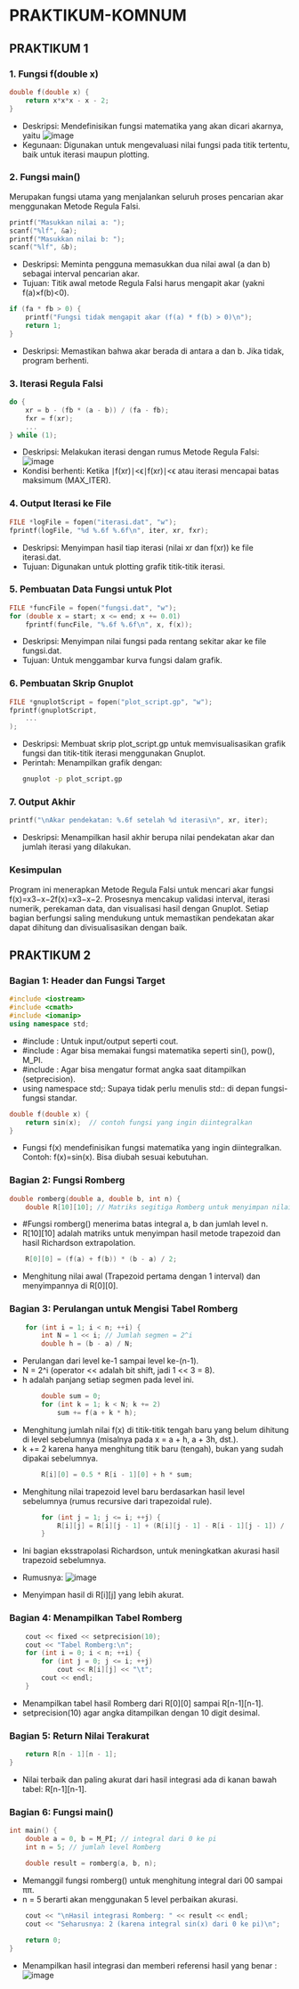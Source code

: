 # PRAKTIKUM-KOMNUM

## PRAKTIKUM 1

### 1. Fungsi f(double x)
```c
double f(double x) {
    return x*x*x - x - 2;
}
```

- Deskripsi: Mendefinisikan fungsi matematika yang akan dicari akarnya, yaitu
  ![image](https://github.com/user-attachments/assets/9f60a8e0-3e21-4420-8fef-28da9d97abea)
- Kegunaan: Digunakan untuk mengevaluasi nilai fungsi pada titik tertentu, baik untuk iterasi maupun plotting.

### 2. Fungsi main()
Merupakan fungsi utama yang menjalankan seluruh proses pencarian akar menggunakan Metode Regula Falsi.
```c
printf("Masukkan nilai a: ");
scanf("%lf", &a);
printf("Masukkan nilai b: ");
scanf("%lf", &b);
```
- Deskripsi: Meminta pengguna memasukkan dua nilai awal (a dan b) sebagai interval pencarian akar.
- Tujuan: Titik awal metode Regula Falsi harus mengapit akar (yakni f(a)×f(b)<0).
```c
if (fa * fb > 0) {
    printf("Fungsi tidak mengapit akar (f(a) * f(b) > 0)\n");
    return 1;
}
```
- Deskripsi: Memastikan bahwa akar berada di antara a dan b. Jika tidak, program berhenti.

### 3. Iterasi Regula Falsi
```c
do {
    xr = b - (fb * (a - b)) / (fa - fb);
    fxr = f(xr);
    ...
} while (1);

```

- Deskripsi: Melakukan iterasi dengan rumus Metode Regula Falsi:
  ![image](https://github.com/user-attachments/assets/b6b4127c-6501-463a-a9aa-4cd0f2d175f7)
- Kondisi berhenti: Ketika ∣f(xr)∣<ϵ∣f(xr​)∣<ϵ atau iterasi mencapai batas maksimum (MAX_ITER).

### 4. Output Iterasi ke File
```c
FILE *logFile = fopen("iterasi.dat", "w");
fprintf(logFile, "%d %.6f %.6f\n", iter, xr, fxr);
```

- Deskripsi: Menyimpan hasil tiap iterasi (nilai xr dan f(xr)) ke file iterasi.dat.
- Tujuan: Digunakan untuk plotting grafik titik-titik iterasi.

### 5. Pembuatan Data Fungsi untuk Plot
```c
FILE *funcFile = fopen("fungsi.dat", "w");
for (double x = start; x <= end; x += 0.01)
    fprintf(funcFile, "%.6f %.6f\n", x, f(x));
```

- Deskripsi: Menyimpan nilai fungsi pada rentang sekitar akar ke file fungsi.dat.
- Tujuan: Untuk menggambar kurva fungsi dalam grafik.

### 6. Pembuatan Skrip Gnuplot
```c
FILE *gnuplotScript = fopen("plot_script.gp", "w");
fprintf(gnuplotScript,
    ...
);
```

- Deskripsi: Membuat skrip plot_script.gp untuk memvisualisasikan grafik fungsi dan titik-titik iterasi menggunakan Gnuplot.
- Perintah: Menampilkan grafik dengan:
  ```bash
  gnuplot -p plot_script.gp
  ```

### 7. Output Akhir
```c
printf("\nAkar pendekatan: %.6f setelah %d iterasi\n", xr, iter);
```

- Deskripsi: Menampilkan hasil akhir berupa nilai pendekatan akar dan jumlah iterasi yang dilakukan.

### Kesimpulan
Program ini menerapkan Metode Regula Falsi untuk mencari akar fungsi f(x)=x3−x−2f(x)=x3−x−2. Prosesnya mencakup validasi interval, iterasi numerik, perekaman data, dan visualisasi hasil dengan Gnuplot. Setiap bagian berfungsi saling mendukung untuk memastikan pendekatan akar dapat dihitung dan divisualisasikan dengan baik.

## PRAKTIKUM 2

### Bagian 1: Header dan Fungsi Target
```cpp
#include <iostream>
#include <cmath>
#include <iomanip>
using namespace std;
```

- #include <iostream>: Untuk input/output seperti cout.
- #include <cmath>: Agar bisa memakai fungsi matematika seperti sin(), pow(), M_PI.
- #include <iomanip>: Agar bisa mengatur format angka saat ditampilkan (setprecision).
- using namespace std;: Supaya tidak perlu menulis std:: di depan fungsi-fungsi standar.
```c
double f(double x) {
    return sin(x);  // contoh fungsi yang ingin diintegralkan
}
```
- Fungsi f(x) mendefinisikan fungsi matematika yang ingin diintegralkan. Contoh: f(x)=sin⁡(x). Bisa diubah sesuai kebutuhan.
  
### Bagian 2: Fungsi Romberg
```cpp
double romberg(double a, double b, int n) {
    double R[10][10]; // Matriks segitiga Romberg untuk menyimpan nilai integral
```

- #Fungsi romberg() menerima batas integral a, b dan jumlah level n.
- R[10][10] adalah matriks untuk menyimpan hasil metode trapezoid dan hasil Richardson extrapolation.
```cpp
    R[0][0] = (f(a) + f(b)) * (b - a) / 2;
```
- Menghitung nilai awal (Trapezoid pertama dengan 1 interval) dan menyimpannya di R[0][0].

### Bagian 3: Perulangan untuk Mengisi Tabel Romberg
```cpp
    for (int i = 1; i < n; ++i) {
        int N = 1 << i; // Jumlah segmen = 2^i
        double h = (b - a) / N;
```

- Perulangan dari level ke-1 sampai level ke-(n-1).
- N = 2^i (operator << adalah bit shift, jadi 1 << 3 = 8).
- h adalah panjang setiap segmen pada level ini.
```cpp
        double sum = 0;
        for (int k = 1; k < N; k += 2)
            sum += f(a + k * h);
```
- Menghitung jumlah nilai f(x) di titik-titik tengah baru yang belum dihitung di level sebelumnya (misalnya pada x = a + h, a + 3h, dst.).
- k += 2 karena hanya menghitung titik baru (tengah), bukan yang sudah dipakai sebelumnya.
```cpp
        R[i][0] = 0.5 * R[i - 1][0] + h * sum;
```
- Menghitung nilai trapezoid level baru berdasarkan hasil level sebelumnya (rumus recursive dari trapezoidal rule).
```cpp
        for (int j = 1; j <= i; ++j) {
            R[i][j] = R[i][j - 1] + (R[i][j - 1] - R[i - 1][j - 1]) / (pow(4, j) - 1);
        }
```
- Ini bagian eksstrapolasi Richardson, untuk meningkatkan akurasi hasil trapezoid sebelumnya.
- Rumusnya:
![image](https://github.com/user-attachments/assets/d17f6d30-aa0b-4493-8676-d0eace42c24a)

- Menyimpan hasil di R[i][j] yang lebih akurat.

### Bagian 4: Menampilkan Tabel Romberg
```cpp
    cout << fixed << setprecision(10);
    cout << "Tabel Romberg:\n";
    for (int i = 0; i < n; ++i) {
        for (int j = 0; j <= i; ++j)
            cout << R[i][j] << "\t";
        cout << endl;
    }
```

- Menampilkan tabel hasil Romberg dari R[0][0] sampai R[n-1][n-1].
- setprecision(10) agar angka ditampilkan dengan 10 digit desimal.

### Bagian 5: Return Nilai Terakurat
```cpp
    return R[n - 1][n - 1];
}
```

- Nilai terbaik dan paling akurat dari hasil integrasi ada di kanan bawah tabel: R[n-1][n-1].

### Bagian 6: Fungsi main()
```cpp
int main() {
    double a = 0, b = M_PI; // integral dari 0 ke pi
    int n = 5; // jumlah level Romberg

    double result = romberg(a, b, n);
```

- Memanggil fungsi romberg() untuk menghitung integral dari 00 sampai ππ.
- n = 5 berarti akan menggunakan 5 level perbaikan akurasi.

```cpp
    cout << "\nHasil integrasi Romberg: " << result << endl;
    cout << "Seharusnya: 2 (karena integral sin(x) dari 0 ke pi)\n";
    
    return 0;
}
```

- Menampilkan hasil integrasi dan memberi referensi hasil yang benar : ![image](https://github.com/user-attachments/assets/d31b556c-43b7-4718-bb2d-b41ccdaad7b4)




